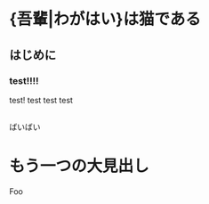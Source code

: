 # {吾輩|わがはい}は猫である

## はじめに

### test!!!! ###

test! test test test


## 

ばいばい

<style>
section {
    margin: 1em;
    border: 1px solid;
}
</style>

# もう一つの大見出し

Foo
